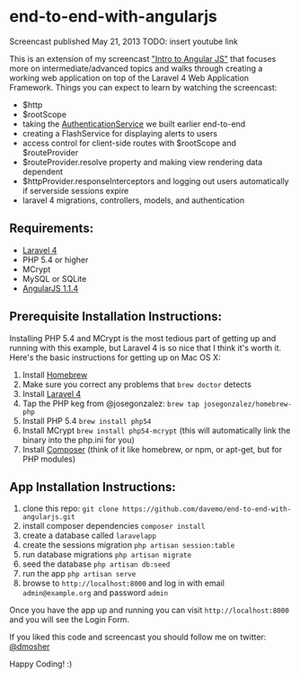 end-to-end-with-angularjs
==================

Screencast published May 21, 2013 TODO: insert youtube link

This is an extension of my screencast ["Intro to Angular JS"](http://www.youtube.com/watch?v=8ILQOFAgaXE) that focuses more on intermediate/advanced topics and walks through creating a working web application on top of the Laravel 4 Web Application Framework. Things you can expect to learn by watching the screencast:

* $http
* $rootScope
* taking the [AuthenticationService](https://github.com/davemo/intro-to-angularjs/blob/master/app/js/app.js#L19) we built earlier end-to-end
* creating a FlashService for displaying alerts to users
* access control for client-side routes with $rootScope and $routeProvider
* $routeProvider.resolve property and making view rendering data dependent
* $httpProvider.responseInterceptors and logging out users automatically if serverside sessions expire
* laravel 4 migrations, controllers, models, and authentication

## Requirements:

* [Laravel 4](http://four.laravel.com/)
* PHP 5.4 or higher
* MCrypt
* MySQL or SQLite
* [AngularJS 1.1.4](https://ajax.googleapis.com/ajax/libs/angularjs/1.1.4/angular.js)

## Prerequisite Installation Instructions:

Installing PHP 5.4 and MCrypt is the most tedious part of getting up and running with this example, but Laravel 4 is so nice that I think it's worth it. Here's the basic instructions for getting up on Mac OS X:

1. Install [Homebrew](http://mxcl.github.io/homebrew/)
2. Make sure you correct any problems that `brew doctor` detects
3. Install [Laravel 4](http://four.laravel.com/#install-laravel)
4. Tap the PHP keg from @josegonzalez: `brew tap josegonzalez/homebrew-php`
5. Install PHP 5.4 `brew install php54`
6. Install MCrypt `brew install php54-mcrypt` (this will automatically link the binary into the php.ini for you)
7. Install [Composer](http://getcomposer.org/) (think of it like homebrew, or npm, or apt-get, but for PHP modules)

## App Installation Instructions:

1. clone this repo: `git clone https://github.com/davemo/end-to-end-with-angularjs.git`
2. install composer dependencies `composer install`
3. create a database called `laravelapp`
4. create the sessions migration `php artisan session:table`
5. run database migrations `php artisan migrate`
6. seed the database `php artisan db:seed`
7. run the app `php artisan serve`
8. browse to `http://localhost:8000` and log in with email `admin@example.org` and password `admin`

Once you have the app up and running you can visit `http://localhost:8000` and you will see the Login Form.

If you liked this code and screencast you should follow me on twitter: [@dmosher](http://www.twitter.com/dmosher)

Happy Coding! :)
